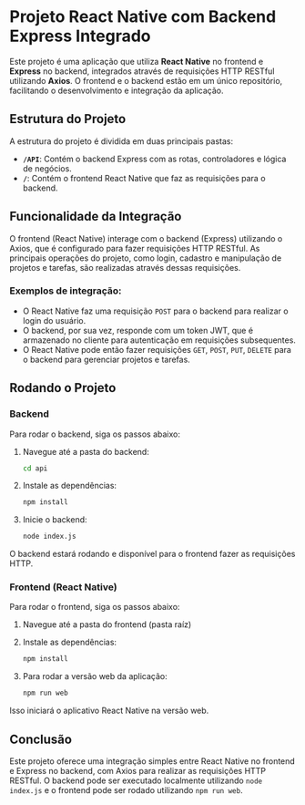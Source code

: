 # Projeto React Native com Backend Express Integrado

Este projeto é uma aplicação que utiliza **React Native** no frontend e **Express** no backend, integrados através de requisições HTTP RESTful utilizando **Axios**. O frontend e o backend estão em um único repositório, facilitando o desenvolvimento e integração da aplicação.

## Estrutura do Projeto

A estrutura do projeto é dividida em duas principais pastas:

- **`/API`**: Contém o backend Express com as rotas, controladores e lógica de negócios.
- **`/`**: Contém o frontend React Native que faz as requisições para o backend.

## Funcionalidade da Integração

O frontend (React Native) interage com o backend (Express) utilizando o Axios, que é configurado para fazer requisições HTTP RESTful. As principais operações do projeto, como login, cadastro e manipulação de projetos e tarefas, são realizadas através dessas requisições.

### Exemplos de integração:

- O React Native faz uma requisição `POST` para o backend para realizar o login do usuário.
- O backend, por sua vez, responde com um token JWT, que é armazenado no cliente para autenticação em requisições subsequentes.
- O React Native pode então fazer requisições `GET`, `POST`, `PUT`, `DELETE` para o backend para gerenciar projetos e tarefas.

## Rodando o Projeto

### Backend

Para rodar o backend, siga os passos abaixo:

1. Navegue até a pasta do backend:

   ```bash
   cd api
   ```

2. Instale as dependências:

   ```bash
   npm install
   ```

3. Inicie o backend:
   ```bash
   node index.js
   ```

O backend estará rodando e disponível para o frontend fazer as requisições HTTP.

### Frontend (React Native)

Para rodar o frontend, siga os passos abaixo:

1. Navegue até a pasta do frontend (pasta raíz)

2. Instale as dependências:

   ```bash
   npm install
   ```

3. Para rodar a versão web da aplicação:
   ```bash
   npm run web
   ```

Isso iniciará o aplicativo React Native na versão web.

## Conclusão

Este projeto oferece uma integração simples entre React Native no frontend e Express no backend, com Axios para realizar as requisições HTTP RESTful. O backend pode ser executado localmente utilizando `node index.js` e o frontend pode ser rodado utilizando `npm run web`.

